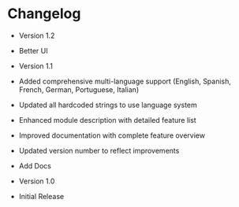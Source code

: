 # Changelog

- Version 1.2

- Better UI

- Version 1.1

- Added comprehensive multi-language support (English, Spanish, French, German, Portuguese, Italian)
- Updated all hardcoded strings to use language system
- Enhanced module description with detailed feature list
- Improved documentation with complete feature overview
- Updated version number to reflect improvements
- Add Docs

- Version 1.0

- Initial Release
